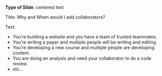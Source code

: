 **Type of Slide**: centered text

Title: Why and When would I add collaborators?

Text: 

* You’re building a website and you have a team of trusted teammates.
* You’re writing a paper and multiple people will be writing and editing.
* You’re developing a new course and multiple people are developing content.
* You are doing an analysis and need your collaborator to do a code review.
* etc...

